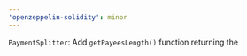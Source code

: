```yaml
---
'openzeppelin-solidity': minor
---
```


`PaymentSplitter`: Add `getPayeesLength()` function returning the 
